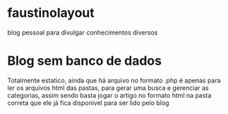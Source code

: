 # faustinolayout
blog pessoal para divulgar conhecimentos diversos
# Blog sem banco de dados
Totalmente estatico, ainda que há arquivo no formato .php é apenas para ler os arquivos html das pastas, para gerar uma busca e gerenciar as categorias, assim sendo basta jogar o artigo no formato html na pasta correta que ele já fica disponivel para ser lido pelo blog
